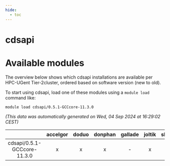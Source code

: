 ```yaml
---
hide:
  - toc
---
```


cdsapi
======

# Available modules


The overview below shows which cdsapi installations are available per HPC-UGent Tier-2cluster, ordered based on software version (new to old).

To start using cdsapi, load one of these modules using a `module load` command like:

```shell
module load cdsapi/0.5.1-GCCcore-11.3.0
```

*(This data was automatically generated on Wed, 04 Sep 2024 at 16:29:02 CEST)*  

| |accelgor|doduo|donphan|gallade|joltik|shinx|skitty|
| :---: | :---: | :---: | :---: | :---: | :---: | :---: | :---: |
|cdsapi/0.5.1-GCCcore-11.3.0|x|x|x|-|x|-|x|
